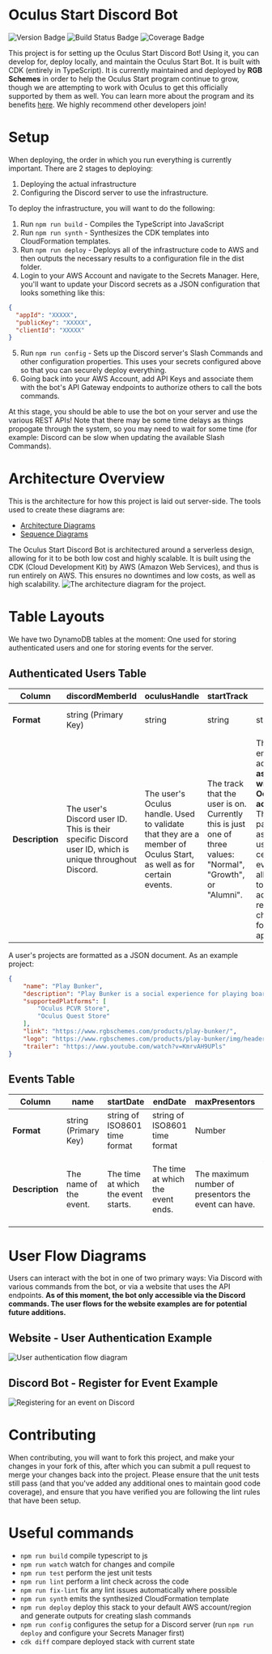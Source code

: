 # Oculus Start Discord Bot

![Version Badge](https://img.shields.io/github/package-json/v/RGB-Schemes/oculus-start-bot?color=blue&logo=oculus) ![Build Status Badge](https://img.shields.io/github/workflow/status/RGB-Schemes/oculus-start-bot/Build%20Status?logo=node.js) ![Coverage Badge](https://img.shields.io/endpoint?url=https://gist.githubusercontent.com/GEMISIS/d16ca0b787ba038971dd1308518c190d/raw/oculus-start-bot__heads_mainline.json)


This project is for setting up the Oculus Start Discord Bot! Using it, you can develop for, deploy locally, and maintain the Oculus Start Bot. It is built with CDK (entirely in TypeScript). It is currently maintained and deployed by **RGB Schemes** in order to help the Oculus Start program continue to grow, though we are attempting to work with Oculus to get this officially supported by them as well. You can learn more about the program and its benefits [here](https://developer.oculus.com/oculus-start/). We highly recommend other developers join!

# Setup
When deploying, the order in which you run everything is currently important. There are 2 stages to deploying:

1. Deploying the actual infrastructure
2. Configuring the Discord server to use the infrastructure.

To deploy the infrastructure, you will want to do the following:

1. Run `npm run build`  - Compiles the TypeScript into JavaScript
2. Run `npm run synth`  - Synthesizes the CDK templates into CloudFormation templates.
3. Run `npm run deploy` - Deploys all of the infrastructure code to AWS and then outputs the necessary results to a configuration file in the dist folder.
4. Login to your AWS Account and navigate to the Secrets Manager. Here, you'll want to update your Discord secrets as a JSON configuration that looks something like this:
```json
{
  "appId": "XXXXX",
  "publicKey": "XXXXX",
  "clientId": "XXXXX"
}
```
5. Run `npm run config`  - Sets up the Discord server's Slash Commands and other configuration properties. This uses your secrets configured above so that you can securely deploy everything.
6. Going back into your AWS Account, add API Keys and associate them with the bot's API Gateway endpoints to authorize others to call the bots commands.

At this stage, you should be able to use the bot on your server and use the various REST APIs! Note that there may be some time delays as things propogate through the system, so you may need to wait for some time (for example: Discord can be slow when updating the available Slash Commands).

# Architecture Overview
This is the architecture for how this project is laid out server-side. The tools used to create these diagrams are:
- [Architecture Diagrams](https://app.diagrams.net)
- [Sequence Diagrams](https://sequencediagram.org)


The Oculus Start Discord Bot is architectured around a serverless design, allowing for it to be both low cost and highly scalable. It is built using the CDK (Cloud Development Kit) by AWS (Amazon Web Services), and thus is run entirely on AWS. This ensures no downtimes and low costs, as well as high scalability.
![The architecture diagram for the project.](diagrams/architecture.png?raw=true)

# Table Layouts
We have two DynamoDB tables at the moment: One used for storing authenticated users and one for storing events for the server.

## Authenticated Users Table
|**Column**|discordMemberId|oculusHandle|startTrack|email|hardware|projects|
|--|-|-|---|--------|-----|---------|
|**Format**|string (Primary Key)|string|string|string|List of strings|List of Project objects|
|**Description**|The user's Discord user ID. This is their specific Discord user ID, which is unique throughout Discord.|The user's Oculus handle. Used to validate that they are a member of Oculus Start, as well as for certain events.|The track that the user is on. Currently this is just one of three values: "Normal", "Growth", or "Alumni".|The user's email address **associated with their Oculus account**. That last part is key, as it will be used in certain events to allow them to be added to release channels for Oculus apps.|A list of devices the user owns. Currently limited to just Oculus devices.|A list of projects the user has created. These projects have a specific format. See below for more details.

A user's projects are formatted as a JSON document. As an example project:
```json
{
    "name": "Play Bunker",
    "description": "Play Bunker is a social experience for playing board games, designed from the ground up for virtual reality. Jump into a room with friends and family anywhere in the world and play a wide variety of board games together. Not satisfied with the included games? Make your own using your own 3D models! Play Bunker is designed to give you the flexibility to have game night anytime, anywhere!",
    "supportedPlatforms": [
        "Oculus PCVR Store",
        "Oculus Quest Store"
    ],
    "link": "https://www.rgbschemes.com/products/play-bunker/",
    "logo": "https://www.rgbschemes.com/products/play-bunker/img/header.png",
    "trailer": "https://www.youtube.com/watch?v=KmrvAH9UPls"
}
```
## Events Table
|**Column**|name|startDate|endDate|maxPresentors|presentors|maxAttendees|attendees|
|-|-|---|--------|-----|---------|-|-|
|**Format**|string (Primary Key)|string of ISO8601 time format|string of ISO8601 time format|Number|List of strings|Number|List of strings|
|**Description**|The name of the event.|The time at which the event starts.|The time at which the event ends.|The maximum number of presentors the event can have.|A list of Discord handles for people presenting at the event.|The maximum number of attendees an event can have.|A list of Discord handles for people attending the event.|

# User Flow Diagrams
Users can interact with the bot in one of two primary ways: Via Discord with various commands from the bot, or via a website that uses the API endpoints. **As of this moment, the bot only accessible via the Discord commands. The user flows for the website examples are for potential future additions.**

## Website - User Authentication Example
![User authentication flow diagram](diagrams/user-auth.png?raw=true)

## Discord Bot - Register for Event Example
![Registering for an event on Discord](diagrams/discord-event-registration.png?raw=true)

# Contributing
When contributing, you will want to fork this project, and make your changes in your fork of this, after which you can submit a pull request to merge your changes back into the project. Please ensure that the unit tests still pass (and that you've added any additional ones to maintain good code coverage), and ensure that you have verified you are following the lint rules that have been setup.

# Useful commands

 * `npm run build`      compile typescript to js
 * `npm run watch`      watch for changes and compile
 * `npm run test`       perform the jest unit tests
 * `npm run lint`       perform a lint check across the code
 * `npm run fix-lint`   fix any lint issues automatically where possible
 * `npm run synth`      emits the synthesized CloudFormation template
 * `npm run deploy`     deploy this stack to your default AWS account/region and generate outputs for creating slash commands
 * `npm run config`      configures the setup for a Discord server (run `npm run deploy` and configure your Secrets Manager first)
 * `cdk diff`           compare deployed stack with current state
